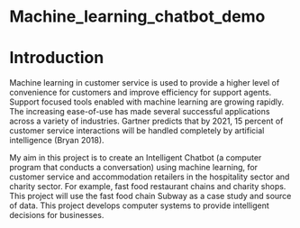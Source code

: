 # Machine_learning_chatbot_demo

# Introduction
Machine learning in customer service is used to provide a higher level of convenience for customers and improve efficiency for support agents. Support focused tools enabled with machine learning are growing rapidly. The increasing ease-of-use has made several successful applications across a variety of industries. Gartner predicts that by 2021, 15 percent of customer service interactions will be handled completely by artificial intelligence (Bryan 2018). 

My aim in this project is to create an Intelligent Chatbot (a computer program that conducts a conversation) using machine learning, for customer service and accommodation retailers in the hospitality sector and charity sector. For example, fast food restaurant chains and charity shops. This project will use the fast food chain Subway as a case study and source of data. This project develops computer systems to provide intelligent decisions for businesses.
